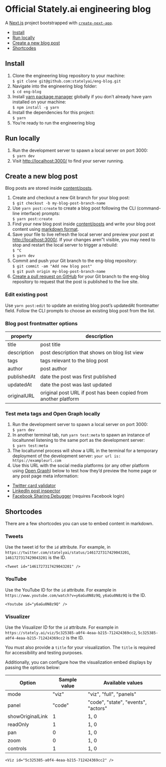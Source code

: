 # Official Stately.ai engineering blog

A [Next.js](https://nextjs.org/) project bootstrapped with [`create-next-app`](https://github.com/vercel/next.js/tree/canary/packages/create-next-app).

- [Install](#install)
- [Run locally](#run-locally)
- [Create a new blog post](#create-a-new-blog-post)
- [Shortcodes](#shortcodes)

## Install

1. Clone the engineering blog repository to your machine:<br/>
   `$ git clone git@github.com:statelyai/eng-blog.git`
2. Navigate into the engineering blog folder:<br/>
   `$ cd eng-blog`
3. Install [yarn package manager](https://yarnpkg.com) globally if you don’t already have yarn installed on your machine:<br/>
   `$ npm install -g yarn`
4. Install the dependencies for this project:<br/>
   `$ yarn`
5. You’re ready to run the engineering blog

## Run locally

1. Run the development server to spawn a local server on port 3000:<br/>
   `$ yarn dev`
2. Visit [http://localhost:3000/](http://localhost:3000/) to find your server running.

## Create a new blog post

Blog posts are stored inside [content/posts](content/posts).

1. Create and checkout a new Git branch for your blog post:<br/>
   `$ git checkout -b my-blog-post-branch-name`
2. Use `yarn post:create` to create a blog post following the CLI (command-line interface) prompts:<br/>
   `$ yarn post:create`
3. Find your new blog post inside [content/posts](content/posts) and write your blog post content using [markdown format](https://www.markdownguide.org/basic-syntax).
4. Save your file to live refresh the local server and preview your post at [http://localhost:3000/](http://localhost:3000/). If your changes aren”t visible, you may need to stop and restart the local server to trigger a rebuild:<br/>
   `$ ^C`<br/>
   `$ yarn dev`
5. Commit and push your Git branch to the eng-blog repository:<br/>
   `$ git commit -am "Add new blog post"`<br/>
   `$ git push origin my-blog-post-branch-name`
6. [Create a pull request on GitHub](https://docs.github.com/en/pull-requests/collaborating-with-pull-requests/proposing-changes-to-your-work-with-pull-requests/about-pull-requests) for your Git branch to the eng-blog repository to request that the post is published to the live site.

### Edit existing post

Use `yarn post:edit` to update an existing blog post’s updatedAt frontmatter field. Follow the CLI prompts to choose an existing blog post from the list.

### Blog post frontmatter options

| property    | description                                                     |
| ----------- | --------------------------------------------------------------- |
| title       | post title                                                      |
| description | post description that shows on blog list view                   |
| tags        | tags relevant to the blog post                                  |
| author      | post author                                                     |
| publishedAt | date the post was first published                               |
| updatedAt   | date the post was last updated                                  |
| originalURL | original post URL if post has been copied from another platform |

### Test meta tags and Open Graph locally

1. Run the development server to spawn a local server on port 3000:<br/>
   `$ yarn dev`
2. In another terminal tab, run `yarn test:meta` to spawn an instance of localtunnel listening to the same port as the development server:<br/>
   `$ yarn test:meta`
3. The localtunnel process will show a URL in the terminal for a temporary deployment of the development server:
   `your url is: https://exampleurl.com`
4. Use this URL with the social media platforms (or any other platform using [Open Graph](https://ogp.me)) below to test how they’d preview the home page or any post page meta information:

- [Twitter card validator](https://cards-dev.twitter.com/validator)
- [LinkedIn post inspector](https://www.linkedin.com/post-inspector/)
- [Facebook Sharing Debugger](https://developers.facebook.com/tools/debug/) (requires Facebook login)

## Shortcodes

There are a few shortcodes you can use to embed content in markdown.

### Tweets

Use the tweet id for the `id` attribute. For example, in `https://twitter.com/statelyai/status/1461727317429043201`, `1461727317429043201` is the ID.

```
<Tweet id="1461727317429043201" />
```

### YouTube

Use the YouTube ID for the `id` attribute. For example in `https://www.youtube.com/watch?v=y6aGu0N8z9Q`, `y6aGu0N8z9Q` is the ID.

```
<Youtube id="y6aGu0N8z9Q" />
```

### Visualizer

Use the Visualizer ID for the `id` attribute. For example in `https://stately.ai/viz/5c325385-a0f4-4eaa-b215-712424369cc2`, `5c325385-a0f4-4eaa-b215-712424369cc2` is the ID.

You must also provide a `title` for your visualization. The `title` is required for accessibility and testing purposes.

Additionally, you can configure how the visualization embed displays by passing the options below:

| Option           | Sample value | Available values                    |
| ---------------- | ------------ | ----------------------------------- |
| mode             | "viz"        | "viz", "full", "panels"             |
| panel            | "code"       | "code", "state", "events", "actors" |
| showOriginalLink | 1            | 1, 0                                |
| readOnly         | 1            | 1, 0                                |
| pan              | 0            | 1, 0                                |
| zoom             | 0            | 1, 0                                |
| controls         | 1            | 1, 0                                |

```
<Viz id="5c325385-a0f4-4eaa-b215-712424369cc2" />
```
